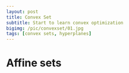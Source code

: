 ```yaml
---
layout: post
title: Convex Set
subtitle: Start to learn convex optimization
bigimg: /pic/convexset/01.jpg
tags: [convex sets, hyperplanes]
---
```


# Affine sets
